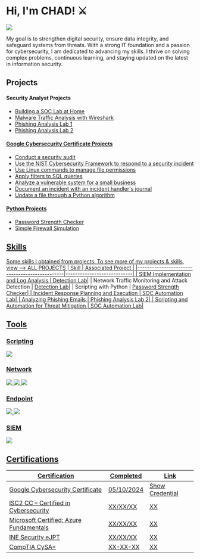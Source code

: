 # Hi, I'm CHAD! ⚔️
<a href="https://linkedin.com/in/chadjdmoore"><img src="https://img.shields.io/badge/-LinkedIn-0072b1?&style=for-the-badge&logo=linkedin&logoColor=white" /></a>

My goal is to strengthen digital security, ensure data integrity, and safeguard systems from threats. With a strong IT foundation and a passion for cybersecurity, I am dedicated to advancing my skills. I thrive on solving complex problems, continuous learning, and staying updated on the latest in information security.


## Projects 
#### Security Analyst Projects
- <a href="https://github.com/ChadJDMoore/Building-a-SOC-Lab-at-Home">Building a SOC Lab at Home
- <a href="https://github.com/ChadJDMoore/Malware-Traffic-Analysis-with-Wireshark">Malware Traffic Analysis with Wireshark
- <a href="https://github.com/ChadJDMoore/Phishing-Analysis-Lab-1">Phishing Analysis Lab 1
- <a href="https://github.com/ChadJDMoore/Phishing-Analysis-Lab-2">Phishing Analysis Lab 2

#### Google Cybersecurity Certificate Projects
- <a href="https://github.com/ChadJDMoore/Conduct-a-security-audit">Conduct a security audit
- <a href="https://github.com/ChadJDMoore/Use-the-NIST-Cybersecurity-Framework-to-respond-to-a-security-incident">Use the NIST Cybersecurity Framework to respond to a security incident
- <a href="https://github.com/ChadJDMoore/Use-Linux-commands-to-manage-file-permissions">Use Linux commands to manage file permissions
- <a href="https://github.com/ChadJDMoore/Apply-filters-to-SQL-queries">Apply filters to SQL queries
- <a href="https://github.com/ChadJDMoore/Analyze-a-vulnerable-system-for-a-small-business">Analyze a vulnerable system for a small business
- <a href="https://github.com/ChadJDMoore/Document-an-incident-with-an-incident-handler-s-journal">Document an incident with an incident handler's journal
- <a href="https://github.com/ChadJDMoore/Update-a-file-through-a-Python-algorithm">Update a file through a Python algorithm

#### Python Projects
- <a href="https://github.com/ChadJDMoore/Password-Strength-Checker">Password Strength Checker
- <a href="https://github.com/ChadJDMoore/Simple-Firewall-Simulation">Simple Firewall Simulation
  

## Skills

Some skills I obtained from projects. To see more of my projects & skills, view --> <a href="https://github.com/ChadJDMoore/My-Projects">ALL PROJECTS
| Skill                                         | Associated Project         |
|-----------------------------------------------|----------------------------|
| SIEM Implementation and Log Analysis          | <a href="https://google.com">Detection Lab</a>|
| Network Traffic Monitoring and Attack Detection | <a href="https://google.com">Detection Lab</a>|
| Scripting with Python                         | <a href="https://github.com/ChadJDMoore/Password-Strength-Checker">Password Strength Checker|
| Incident Response Planning and Execution      | SOC Automation Lab|
| Analyzing Phishing Emails                     | <a href="https://github.com/ChadJDMoore/Phishing-Analysis-Lab-2">Phishing Analysis Lab 2|
| Scripting and Automation for Threat Mitigation | SOC Automation Lab|

## Tools 

### Scripting
<div>
    <img src="https://img.shields.io/badge/Python-FFD43B?style=for-the-badge&logo=python&logoColor=blue" />
<div>
    
### Network
<div>
    <img src="https://img.shields.io/badge/-Wireshark-1679A7?&style=for-the-badge&logo=Wireshark&logoColor=white" />
    <img src="https://img.shields.io/badge/-Suricata-EF3B2D?&style=for-the-badge&logo=Suricata&logoColor=white" />
    <img src="https://img.shields.io/badge/-Zeek-777BB4?&style=for-the-badge&logo=Zeek&logoColor=white" />
</div>

### Endpoint
<div>
    <img src="https://img.shields.io/badge/-Microsoft_Defender_for_Endpoint-00A4EF?&style=for-the-badge&logo=Microsoft&logoColor=white" />
    <img src="https://img.shields.io/badge/-Velociraptor-4B275F?&style=for-the-badge&logo=Velociraptor&logoColor=white" />
</div>

### SIEM
<div>
   <img src="https://img.shields.io/badge/-Splunk-000000?&style=for-the-badge&logo=Splunk&logoColor=white" />
</div>

## Certifications

|     Certification     |               Completed               |     Link       |
| --------------------  | -------------------------------------- | ---------------| 
| Google Cybersecurity Certificate   |                05/10/2024                |     <a href="https://coursera.org/share/0bb0d13d07e7bf31c5f021f730230f95">Show Credential      | 
| ISC2 CC – Certified in Cybersecurity              |     XX/XX/XX                          |   XX      |
| Microsoft Certified: Azure Fundamentals |   XX/XX/XX         |    XX    |
| INE Security eJPT  | XX/XX/XX    | XX   |
| CompTIA CySA+         | XX-XX-XX       |  XX     |


